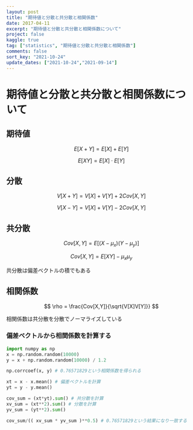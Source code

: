 ```yaml
---
layout: post
title: "期待値と分散と共分散と相関係数"
date: 2017-04-11
excerpt: "期待値と分散と共分散と相関係数について"
project: false
kaggle: true
tag: ["statistics", "期待値と分散と共分散と相関係数"]
comments: false
sort_key: "2021-10-24"
update_dates: ["2021-10-24","2021-09-14"]
---
```


# 期待値と分散と共分散と相関係数について

## 期待値

$$
E[X+Y] = E[X] + E[Y]
$$

$$
E[XY] = E[X] \cdot E[Y]
$$

## 分散

$$
V[X+Y] = V[X] + V[Y] + 2Cov[X,Y]
$$

$$
V[X-Y] = V[X] + V[Y] - 2Cov[X,Y]
$$

## 共分散

$$
Cov[X,Y] = E[(X-\mu_x)(Y-\mu_y)]
$$

$$
Cov[X,Y] = E[XY] - \mu_x \mu_y
$$

共分散は偏差ベクトルの積でもある


## 相関係数

$$
\rho = \frac{Cov[X,Y]}{\sqrt{V[X]V[Y]}}
$$

相関係数は共分散を分散でノーマライズしている

### 偏差ベクトルから相関係数を計算する

```python
import numpy as np
x = np.random.random(10000)
y = x + np.random.random(10000) / 1.2

np.corrcoef(x, y) # 0.76571829という相関係数を得られる

xt = x - x.mean() # 偏差ベクトルを計算
yt = y - y.mean()

cov_sum = (xt*yt).sum() # 共分散を計算
xv_sum = (xt**2).sum() # 分散を計算
yv_sum = (yt**2).sum() 

cov_sum/(( xv_sum * yv_sum )**0.5) # 0.76571829という結果になり一致する
```


